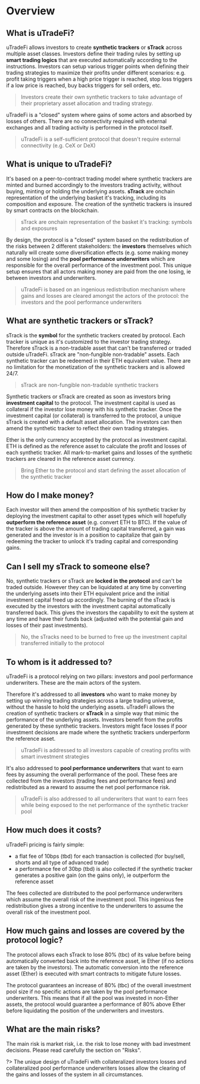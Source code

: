 # Overview

## What is uTradeFi?

uTradeFi allows investors to create **synthetic trackers** or **sTrack** across multiple asset classes. Investors define their trading rules by setting up **smart trading logics** that are executed automatically according to the instructions. Investors can setup various trigger points when defining their trading strategies to maximize their profits under different scenarios: e.g. profit taking triggers when a high price trigger is reached, stop loss triggers if a low price is reached, buy backs triggers for sell orders, etc.

> Investors create their own synthetic trackers to take advantage of their proprietary asset allocation and trading strategy.

uTradeFi is a "closed" system where gains of some actors and absorbed by losses of others. There are no connectivity required with external exchanges and all trading activity is performed in the protocol itself.

> uTradeFi is a self-sufficient protocol that doesn't require external connectivity (e.g. CeX or DeX)

## What is unique to uTradeFi?

It's based on a peer-to-contract trading model where synthetic trackers are minted and burned accordingly to the investors trading activity, without buying, minting or holding the underlying assets. **sTrack** are onchain representation of the underlying basket it's tracking, including its composition and exposure. The creation of the synthetic trackers is insured by smart contracts on the blockchain.

> sTrack are onchain representation of the basket it's tracking: symbols and exposures

By design, the protocol is a "closed" system based on the redistribution of the risks between 2 different stakeholders: the **investors** themselves which naturally will create some diversification effects (e.g. some making money and some losing) and the **pool performance underwriters** which are responsible for the overall performance of the investment pool. This unique setup ensures that all actors making money are paid from the one losing, ie between investors and underwriters.

> uTradeFi is based on an ingenious redistribution mechanism where gains and losses are cleared amongst the actors of the protocol: the investors and the pool performance underwriters

## What are synthetic trackers or sTrack?

sTrack is the **symbol** for the synthetic trackers created by protocol. Each tracker is unique as it's customized to the investor trading strategy. Therefore sTrack is a non-tradable asset that can't be transferred or traded outside uTradeFi. sTrack are "non-fungible non-tradable" assets. Each synthetic tracker can be redeemed in their ETH equivalent value. There are no limitation for the monetization of the synthetic trackers and is allowed 24/7.

> sTrack are non-fungible non-tradable synthetic trackers

Synthetic trackers or sTrack are created as soon as investors bring **investment capital** to the protocol. The investment capital is used as collateral if the investor lose money with his synthetic tracker. Once the investment capital (or collateral) is transferred to the protocol, a unique sTrack is created with a default asset allocation. The investors can then amend the synthetic tracker to reflect their own trading strategies.

Ether is the only currency accepted by the protocol as investment capital. ETH is defined as the reference asset to calculate the profit and losses of each synthetic tracker. All mark-to-market gains and losses of the synthetic trackers are cleared in the reference asset currency.

> Bring Ether to the protocol and start defining the asset allocation of the synthetic tracker

## How do I make money?

Each investor will then amend the composition of his synthetic tracker by deploying the investment capital to other asset types which will hopefully **outperform the reference asset** (e.g. convert ETH to BTC). If the value of the tracker is above the amount of trading capital transferred, a gain was generated and the investor is in a position to capitalize that gain by redeeming the tracker to unlock it's trading capital and corresponding gains.

## Can I sell my sTrack to someone else?

No, synthetic trackers or sTrack are **locked in the protocol** and can't be traded outside. However they can be liquidated at any time by converting the underlying assets into their ETH equivalent price and the initial investment capital freed up accordingly. The burning of the sTrack is executed by the investors with the investment capital automatically transferred back. This gives the investors the capability to exit the system at any time and have their funds back (adjusted with the potential gain and losses of their past investments).

> No, the sTracks need to be burned to free up the investment capital transferred initially to the protocol

## To whom is it addressed to?

uTradeFi is a protocol relying on two pillars: investors and pool performance underwriters. These are the main actors of the system.

Therefore it's addressed to all **investors** who want to make money by setting up winning trading strategies across a large trading universe, without the hassle to hold the underlying assets. uTradeFi allows the creation of synthetic trackers or **sTrack** in a simple way that mimic the performance of the underlying assets. Investors benefit from the profits generated by these synthetic trackers. Investors might face losses if poor investment decisions are made where the synthetic trackers underperform the reference asset.

> uTradeFi is addressed to all investors capable of creating profits with smart investment strategies

It's also addressed to **pool performance underwriters** that want to earn fees by assuming the overall performance of the pool. These fees are collected from the investors (trading fees and performance fees) and redistributed as a reward to assume the net pool performance risk.

> uTradeFi is also addressed to all underwriters that want to earn fees while being exposed to the net performance of the synthetic tracker pool

## How much does it costs?

uTradeFi pricing is fairly simple:
* a flat fee of 10bps (tbd) for each transaction is collected (for buy/sell, shorts and all type of advanced trade)
* a performance fee of 30bp (tbd) is also collected if the synthetic tracker generates a positive gain (on the gains only), ie outperform the reference asset

The fees collected are distributed to the pool performance underwriters which assume the overall risk of the investment pool. This ingenious fee redistribution gives a strong incentive to the underwriters to assume the overall risk of the investment pool.

## How much gains and losses are covered by the protocol logic?

The protocol allows each sTrack to lose 80% (tbc) of its value before being automatically converted back into the reference asset, ie Ether (if no actions are taken by the investors). The automatic conversion into the reference asset (Ether) is executed with smart contracts to mitigate future losses.

The protocol guarantees an increase of 80% (tbc) of the overall investment pool size if no specific actions are taken by the pool performance underwriters. This means that if all the pool was invested in non-Ether assets, the protocol would guarantee a performance of 80% above Ether before liquidating the position of the underwriters and investors.

## What are the main risks?

The main risk is market risk, i.e. the risk to lose money with bad investment decisions. Please read carefully the section on "Risks".

?> The unique design of uTradeFi with collateralized investors losses and collateralized pool performance underwriters losses allow the clearing of the gains and losses of the system in all circumstances.
